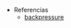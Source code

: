 - Referencias
	- [backpressure](https://medium.com/@jayphelps/backpressure-explained-the-flow-of-data-through-software-2350b3e77ce7)